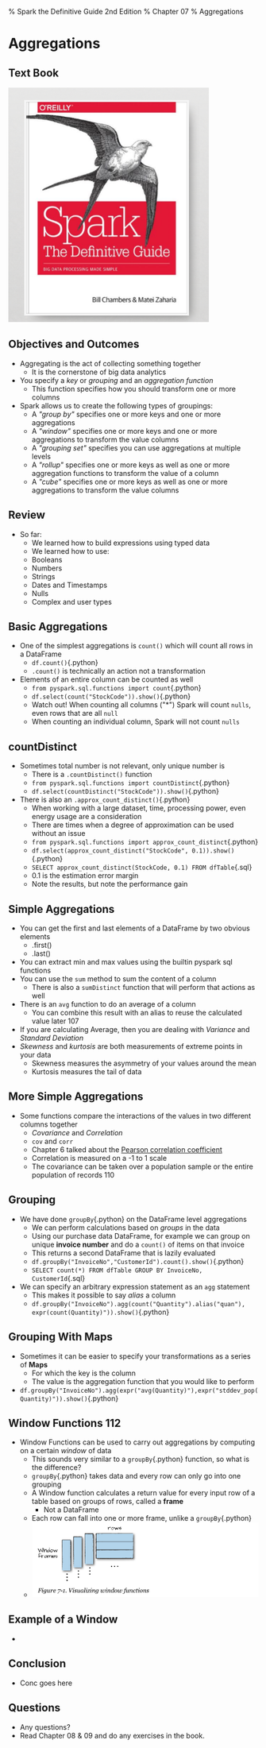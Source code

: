 % Spark the Definitive Guide 2nd Edition
% Chapter 07
% Aggregations

# Aggregations

## Text Book

![*itmd-521 textbook*](images/spark-book.png "Spark TextBook")

## Objectives and Outcomes

- Aggregating is the act of collecting something together
  - It is the cornerstone of big data analytics
- You specify a *key* or *grouping* and an *aggregation function*
  - This function specifies how you should transform one or more columns
- Spark allows us to create the following types of groupings:
  - A *"group by"* specifies one or more keys and one or more aggregations
  - A *"window"* specifies one or more keys and one or more aggregations to transform the value columns
  - A *"grouping set"* specifies you can use aggregations at multiple levels
  - A *"rollup"* specifies one or more keys as well as one or more aggregation functions to transform the value of a column
  - A *"cube"* specifies one or more keys as well as one or more aggregations to transform the value columns

## Review

- So far:
  - We learned how to build expressions using typed data
  - We learned how to use:
  - Booleans
  - Numbers
  - Strings
  - Dates and Timestamps
  - Nulls
  - Complex and user types
  
## Basic Aggregations

- One of the simplest aggregations is `count()` which will count all rows in a DataFrame
  - ```df.count()```{.python}
  - `.count()` is technically an action not a transformation
- Elements of an entire column can be counted as well
  - ```from pyspark.sql.functions import count```{.python}
  - ```df.select(count("StockCode")).show()```{.python}
  - Watch out!  When counting all columns ("*") Spark will count `nulls`, even rows that are all `null`
  - When counting an individual column, Spark will not count `nulls`

## countDistinct

- Sometimes total number is not relevant, only unique number is
  - There is a ```.countDistinct()``` function
  - ```from pyspark.sql.functions import countDistinct```{.python}
  - ```df.select(countDistinct("StockCode")).show()```{.python}
- There is also an ```.approx_count_distinct()```{.python}
  - When working with a large dataset, time, processing power, even energy usage are a consideration
  - There are times when a degree of approximation can be used without an issue
  - ```from pyspark.sql.functions import approx_count_distinct```{.python}
  - ```df.select(approx_count_distinct("StockCode", 0.1)).show()```{.python}
  - ```SELECT approx_count_distinct(StockCode, 0.1) FROM dfTable```{.sql}
  - 0.1 is the estimation error margin
  - Note the results, but note the performance gain

## Simple Aggregations

- You can get the first and last elements of a DataFrame by two obvious elements
  - .first()
  - .last()
- You can extract min and max values using the builtin pyspark sql functions
- You can use the `sum` method to sum the content of a column
  - There is also a `sumDistinct` function that will perform that actions as well
- There is an `avg` function to do an average of a column
  - You can combine this result with an alias to reuse the calculated value later 107
- If you are calculating Average, then you are dealing with *Variance* and *Standard Deviation*
- *Skewness* and *kurtosis* are both measurements of extreme points in your data
  - Skewness measures the asymmetry of your values around the mean
  - Kurtosis measures the tail of data

## More Simple Aggregations

- Some functions compare the interactions of the values in two different columns together
  - *Covariance* and *Correlation*
  - `cov` and `corr`
  - Chapter 6 talked about the [Pearson correlation coefficient](https://en.wikipedia.org/wiki/Pearson_correlation_coefficient "Pearson Correlation coefficient wiki page")
  - Correlation is measured on a -1 to 1 scale
  - The covariance can be taken over a population sample or the entire population of records 110

## Grouping

- We have done ```groupBy```{.python} on the DataFrame level aggregations
  - We can perform calculations based on *groups* in the data
  - Using our purchase data DataFrame, for example we can group on unique **invoice number** and do a ```count()``` of items on that invoice
  - This returns a second DataFrame that is lazily evaluated
  - ```df.groupBy("InvoiceNo","CustomerId").count().show()```{.python}
  - ```SELECT count(*) FROM dfTable GROUP BY InvoiceNo, CustomerId```{.sql}
- We can specify an arbitrary expression statement as an ```agg``` statement
  - This makes it possible to say *alias* a column
  - ```df.groupBy("InvoiceNo").agg(count("Quantity").alias("quan"), expr(count(Quantity)")).show()```{.python}

## Grouping With Maps

- Sometimes it can be easier to specify your transformations as a series of **Maps**
  - For which the key is the column 
  - The value is the aggregation function that you would like to perform
- ```df.groupBy("InvoiceNo").agg(expr("avg(Quantity)"),expr("stddev_pop(Quantity)")).show()```{.python}

## Window Functions 112

- Window Functions can be used to carry out aggregations by computing on a certain *window* of data
  - This sounds very similar to a ```groupBy```{.python} function, so what is the difference?
  - ```groupBy```{.python} takes data and every row can only go into one grouping
  - A Window function calculates a return value for every input row of a table based on groups of rows, called a **frame**
    - Not a DataFrame
  - Each row can fall into one or more frame, unlike a ```groupBy```{.python}
  - ![*Figure 7.1 Visualizing a Window*](images/figure-7-1.png "Image Visualizing a Window Function")


## Example of a Window

- 

## Conclusion

- Conc goes here

## Questions

- Any questions?
- Read Chapter 08 & 09 and do any exercises in the book.
